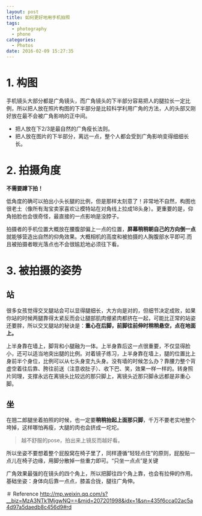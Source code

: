 ```yaml
---
layout: post
title: 如何更好地用手机拍照
tags:
  - photography
  - phone
categories:
  - Photos
date: 2016-02-09 15:27:35
---
```


# 1. 构图

手机镜头大部分都是广角镜头，而广角镜头的下半部分容易把人的腿拉长一定比例，所以把人放在照片构图的下半部分是比较科学利用广角的方法，人的头部又刚好放在最不会被广角影响的正中间。

- 把人放在下2/3是最自然的广角瘦长法则。
- 把人放在图片的下半部分，离远一点，整个人都会受到广角影响变得细细长长。


# 2. 拍摄角度

**不需要蹲下拍！**

低角度的确可以拍出小头长腿的比例，但是那样太刻意了！非常地不自然，构图也很老土（像所有淘宝卖家喜欢让模特站在对角线上拉成18头身）。更重要的是，仰角拍脸也会很奇怪，最直接的一点影响是没脖子。

拍摄者的手机位置大概放在腰腹部偏上一点的位置，**屏幕稍稍朝自己的方向倒一点**就能够营造出自然的仰角效果。大概相机的高度和被拍摄的人胸腹部水平即可.而且被拍摄者眼光落点也不会很尴尬地必须往下看。

# 3. 被拍摄的姿势

## 站

很多女孩觉得交叉腿站会可以显得腿细长，大方向是对的，但细节决定成败，如果你站的时候两腿靠得太紧反而会让腿部肌肉绷紧肉都挤在一起，可能比正常的站姿还要胖，所以交叉腿站的秘诀是：**重心在后脚，前脚往前伸时稍稍悬空，点在地面上。**

上半身靠在墙上，脚背和小腿融为一体。上半身靠后这一点很重要，不仅显得脸小，还可以适当地突出腿的比例。对着镜子练习，上半身靠在墙上，腿的位置比上身前半个身位，比例可以从七头身变九头身。没有墙的时候怎么办？靠腰力整个背虚空着往后靠、胯往前送（注意收肚子）、收下巴、笑，效果一样一样的。转身照片同理，支撑永远在离镜头比较远的那只脚上，离镜头近那只脚永远都是非重心脚。

## 坐

在翘二郎腿坐着拍照的时候，也一定要**稍稍抬起上面那只脚**，千万不要老实地整个垮掉，这样哪怕再瘦，大腿的肉也会挤成一坨坨。

>越不舒服的pose，拍出来上镜反而越好看。

所以坐姿不要想着整个屁股窝在椅子里了，同样遵循“轻轻点住”的原则，屁股贴一点儿在椅子边缘，用脚分散掉一些重力即可。“只坐一点点”是关键

广角效果最强的在镜头的四个角上，所以把脚往四个角上靠，也会有拉伸的作用。基础坐姿：身体向后靠一点点，膝盖合拢，腿往广角伸。

＃ Reference
http://mp.weixin.qq.com/s?__biz=MzA3NTk1MjgwNQ==&mid=207201998&idx=1&sn=435f6cca02ac5a4d97a5daedb8c456d9#rd